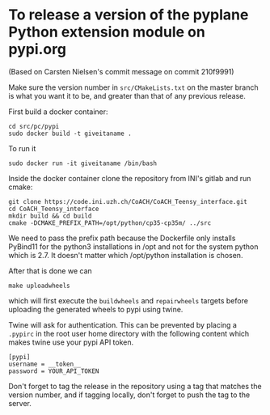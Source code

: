 # To release a version of the pyplane Python extension module on pypi.org

(Based on Carsten Nielsen's commit message on commit 210f9991)

Make sure the version number in `src/CMakeLists.txt` on the master branch is what you want it to be, and greater than that of any previous release.

First build a docker container:
```
cd src/pc/pypi
sudo docker build -t giveitaname .
```

To run it
```
sudo docker run -it giveitaname /bin/bash
```

Inside the docker container clone the repository from INI's gitlab and run cmake:
```
git clone https://code.ini.uzh.ch/CoACH/CoACH_Teensy_interface.git
cd CoACH_Teensy_interface
mkdir build && cd build
cmake -DCMAKE_PREFIX_PATH=/opt/python/cp35-cp35m/ ../src
```
We need to pass the prefix path because the Dockerfile only installs
PyBind11 for the python3 installations in /opt and not for the system
python which is 2.7. It doesn't matter which /opt/python installation
is chosen.

After that is done we can
```
make uploadwheels
```
which will first execute the `buildwheels` and `repairwheels` targets
before uploading the generated wheels to pypi using twine.

Twine will ask for authentication. This can be prevented by placing a
`.pypirc` in the root user home directory with the following content
which makes twine use your pypi API token.
```
[pypi]
username = __token__
password = YOUR_API_TOKEN
```

Don't forget to tag the release in the repository using a tag that matches the version number, and if tagging locally, don't forget to push the tag to the server.
